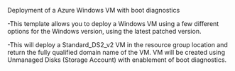 Deployment of a Azure Windows VM with boot diagnostics


-This template allows you to deploy a Windows VM using a few different options for the Windows version, using the latest patched version.

-This will deploy a Standard_DS2_v2 VM in the resource group location and return the fully qualified domain name of the VM.
VM will be created using Unmanaged Disks (Storage Account) with enablement of boot diagnostics.
